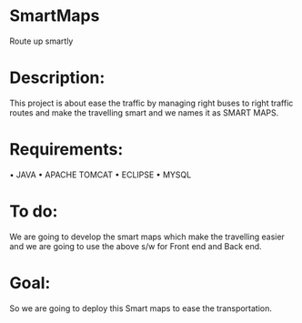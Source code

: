# SmartMaps
Route up smartly
# Description:
This project is about ease the traffic by managing right buses to right traffic routes and make the travelling smart and we names it as SMART MAPS.
# Requirements:
•	JAVA
•	APACHE TOMCAT
•	ECLIPSE
•	MYSQL
# To do:
We are going to develop the smart maps which make the travelling easier and we are going to use the above s/w for Front end and Back end. 
# Goal:
So we are going to deploy this Smart maps to ease the transportation.
